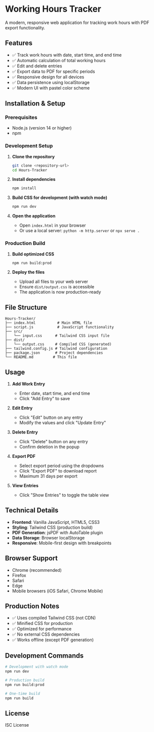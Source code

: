 # Working Hours Tracker

A modern, responsive web application for tracking work hours with PDF export functionality.

## Features

- ✅ Track work hours with date, start time, and end time
- ✅ Automatic calculation of total working hours
- ✅ Edit and delete entries
- ✅ Export data to PDF for specific periods
- ✅ Responsive design for all devices
- ✅ Data persistence using localStorage
- ✅ Modern UI with pastel color scheme

## Installation & Setup

### Prerequisites
- Node.js (version 14 or higher)
- npm

### Development Setup

1. **Clone the repository**
   ```bash
   git clone <repository-url>
   cd Hours-Tracker
   ```

2. **Install dependencies**
   ```bash
   npm install
   ```

3. **Build CSS for development (with watch mode)**
   ```bash
   npm run dev
   ```

4. **Open the application**
   - Open `index.html` in your browser
   - Or use a local server: `python -m http.server` or `npx serve .`

### Production Build

1. **Build optimized CSS**
   ```bash
   npm run build:prod
   ```

2. **Deploy the files**
   - Upload all files to your web server
   - Ensure `dist/output.css` is accessible
   - The application is now production-ready

## File Structure

```
Hours-Tracker/
├── index.html          # Main HTML file
├── script.js           # JavaScript functionality
├── src/
│   └── input.css      # Tailwind CSS input file
├── dist/
│   └── output.css     # Compiled CSS (generated)
├── tailwind.config.js # Tailwind configuration
├── package.json       # Project dependencies
└── README.md         # This file
```

## Usage

1. **Add Work Entry**
   - Enter date, start time, and end time
   - Click "Add Entry" to save

2. **Edit Entry**
   - Click "Edit" button on any entry
   - Modify the values and click "Update Entry"

3. **Delete Entry**
   - Click "Delete" button on any entry
   - Confirm deletion in the popup

4. **Export PDF**
   - Select export period using the dropdowns
   - Click "Export PDF" to download report
   - Maximum 31 days per export

5. **View Entries**
   - Click "Show Entries" to toggle the table view

## Technical Details

- **Frontend**: Vanilla JavaScript, HTML5, CSS3
- **Styling**: Tailwind CSS (production build)
- **PDF Generation**: jsPDF with AutoTable plugin
- **Data Storage**: Browser localStorage
- **Responsive**: Mobile-first design with breakpoints

## Browser Support

- Chrome (recommended)
- Firefox
- Safari
- Edge
- Mobile browsers (iOS Safari, Chrome Mobile)

## Production Notes

- ✅ Uses compiled Tailwind CSS (not CDN)
- ✅ Minified CSS for production
- ✅ Optimized for performance
- ✅ No external CSS dependencies
- ✅ Works offline (except PDF generation)

## Development Commands

```bash
# Development with watch mode
npm run dev

# Production build
npm run build:prod

# One-time build
npm run build
```

## License

ISC License 